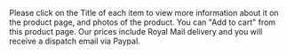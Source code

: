 Please click on the Title of each item to view more information about it on the product page, and photos of the product. You can "Add to cart" from this product page. Our prices include Royal Mail delivery and you will receive a dispatch email via Paypal.